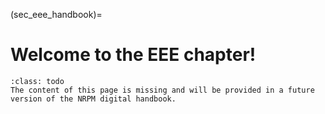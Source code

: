 (sec_eee_handbook)=
# Welcome to the EEE chapter!

```{admonition} Under construction
:class: todo
The content of this page is missing and will be provided in a future version of the NRPM digital handbook.
```
